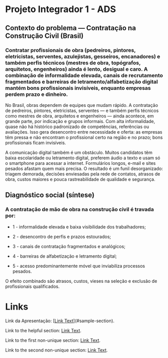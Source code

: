 # Projeto Integrador 1 - ADS

## Contexto do problema — Contratação na Construção Civil (Brasil)

###  Contratar profissionais de obra (pedreiros, pintores, eletricistas, serventes, azulejistas, gesseiros, encanadores) e também perfis técnicos (mestres de obra, topógrafos, arquitetos, engenheiros) ainda é lento, desigual e caro. A combinação de informalidade elevada, canais de recrutamento fragmentados e barreiras de letramento/alfabetização digital mantém bons profissionais invisíveis, enquanto empresas perdem prazo e dinheiro.


No Brasil, obras dependem de equipes que mudam rápido. A contratação de pedreiros, pintores, eletricistas, serventes — e também perfis técnicos como mestres de obra, arquitetos e engenheiros — ainda acontece, em grande parte, por indicação e grupos informais. Com alta informalidade, quase não há histórico padronizado de competências, referências ou avaliações. Isso gera desencontro entre necessidade e oferta: as empresas têm pressa e não encontram o profissional certo na região e no prazo; bons profissionais ficam invisíveis.

A comunicação digital também é um obstáculo. Muitos candidatos têm baixa escolaridade ou letramento digital, preferem áudio a texto e usam só o smartphone para acessar a internet. Formulários longos, e-mail e sites pesados afastam quem mais precisa. O resultado é um funil desorganizado: triagem demorada, decisões enviesadas pela rede de contatos, atrasos de obra, custos maiores e pouca rastreabilidade de qualidade e segurança.

## Diagnóstico social (síntese)

### A contratação de mão de obra na construção civil é travada por: 

* 1 - informalidade elevada e baixa visibilidade dos trabalhadores; 

* 2 - desencontro de perfis e prazos estourados; 

* 3 - canais de contratação fragmentados e analógicos; 

* 4 - barreiras de alfabetização e letramento digital;

* 5 - acesso predominantemente móvel que inviabiliza processos pesados. 

O efeito combinado são atrasos, custos, vieses na seleção e exclusão de profissionais qualificados.

# Links 

Link da Apresentação: [[Link Text](https://1drv.ms/b/c/206864300d183689/ETiwUurMz6pDvMgjVR3nr8YB2HIV1s_lbzUQwJ1BTJmjnw?e=XFJqaz)](#sample-section).

Link to the helpful section: [Link Text](#thisll-be-a-helpful-section-about-the-greek-letter-Θ).

Link to the first non-unique section: [Link Text](#this-heading-is-not-unique-in-the-file).

Link to the second non-unique section: [Link Text](#this-heading-is-not-unique-in-the-file-1).
